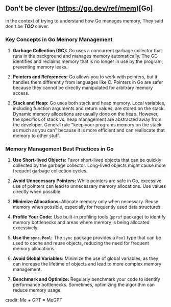 ## Don't be clever (https://go.dev/ref/mem)[Go]

in the context of trying to understand how Go manages memory, They said don't be ***TOO*** clever.

### Key Concepts in Go Memory Management

1. **Garbage Collection (GC):** Go uses a concurrent garbage collector that runs in the background and manages memory automatically. The GC identifies and reclaims memory that is no longer in use by the program, preventing memory leaks.

2. **Pointers and References:** Go allows you to work with pointers, but it handles them differently from languages like C. Pointers in Go are safer because they cannot be directly manipulated for arbitrary memory access.

3. **Stack and Heap:** Go uses both stack and heap memory. Local variables, including function arguments and return values, are stored on the stack. Dynamic memory allocations are usually done on the heap. However, the specifics of stack vs. heap management are abstracted away from the developer. General rule "keep your programs memory on the stack as much as you can" because it is more efficient and can reallocate that memory to other stuff.

### Memory Management Best Practices in Go

1. **Use Short-lived Objects:** Favor short-lived objects that can be quickly collected by the garbage collector. Long-lived objects might cause more frequent garbage collection cycles.

2. **Avoid Unnecessary Pointers:** While pointers are safe in Go, excessive use of pointers can lead to unnecessary memory allocations. Use values directly when possible.

3. **Minimize Allocations:** Allocate memory only when necessary. Reuse memory when possible, especially for frequently used data structures.

4. **Profile Your Code:** Use built-in profiling tools (`pprof` package) to identify memory bottlenecks and areas where memory is being allocated excessively.

5. **Use the `sync.Pool`:** The `sync` package provides a `Pool` type that can be used to cache and reuse objects, reducing the need for frequent memory allocations.

6. **Avoid Global Variables:** Minimize the use of global variables, as they can increase the lifetime of objects and lead to more complex memory management.

7. **Benchmark and Optimize:** Regularly benchmark your code to identify performance bottlenecks. Sometimes, optimizing the algorithm can reduce memory usage.


credit: Me + GPT = MeGPT
